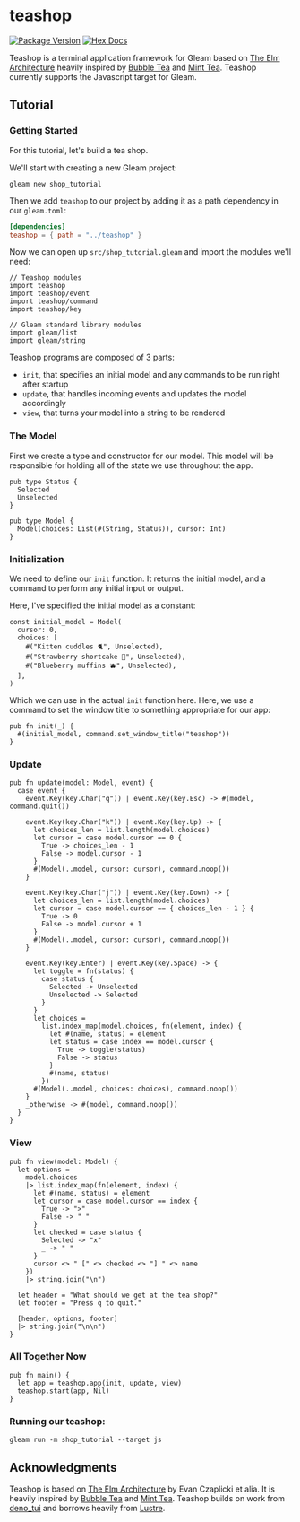 # teashop

[![Package Version](https://img.shields.io/hexpm/v/teashop)](https://hex.pm/packages/teashop)
[![Hex Docs](https://img.shields.io/badge/hex-docs-ffaff3)](https://hexdocs.pm/teashop/)

Teashop is a terminal application framework for Gleam based on [The Elm Architecture](https://guide.elm-lang.org/architecture/) heavily inspired by [Bubble Tea](https://github.com/charmbracelet/bubbletea) and [Mint Tea](https://github.com/leostera/minttea/). Teashop currently supports the Javascript target for Gleam.

## Tutorial

### Getting Started

For this tutorial, let's build a tea shop.

We'll start with creating a new Gleam project:

```
gleam new shop_tutorial
```

<!-- Update this when git dependencies or hex release -->
Then we add `teashop` to our project by adding it as a path dependency in our `gleam.toml`:

```toml
[dependencies]
teashop = { path = "../teashop" }
```

Now we can open up `src/shop_tutorial.gleam` and import the modules we'll need:

```gleam
// Teashop modules
import teashop
import teashop/event
import teashop/command
import teashop/key

// Gleam standard library modules
import gleam/list
import gleam/string
```

Teashop programs are composed of 3 parts:

- `init`, that specifies an initial model and any commands to be run right after startup
- `update`, that handles incoming events and updates the model accordingly
- `view`, that turns your model into a string to be rendered 

### The Model

First we create a type and constructor for our model. 
This model will be responsible for holding all of the state we use throughout the app.

```gleam
pub type Status {
  Selected
  Unselected
}

pub type Model {
  Model(choices: List(#(String, Status)), cursor: Int)
}
```

### Initialization

We need to define our `init` function. It returns the initial model, 
and a command to perform any initial input or output.

Here, I've specified the initial model as a constant:

```gleam
const initial_model = Model(
  cursor: 0,
  choices: [
    #("Kitten cuddles 🐈", Unselected),
    #("Strawberry shortcake 🍰", Unselected),
    #("Blueberry muffins 🫐", Unselected),
  ],
)
```

Which we can use in the actual `init` function here. 
Here, we use a command to set the window title to something appropriate for our app:

```
pub fn init(_) {
  #(initial_model, command.set_window_title("teashop"))
}
```

### Update

```gleam
pub fn update(model: Model, event) {
  case event {
    event.Key(key.Char("q")) | event.Key(key.Esc) -> #(model, command.quit())

    event.Key(key.Char("k")) | event.Key(key.Up) -> {
      let choices_len = list.length(model.choices)
      let cursor = case model.cursor == 0 {
        True -> choices_len - 1
        False -> model.cursor - 1
      }
      #(Model(..model, cursor: cursor), command.noop())
    }

    event.Key(key.Char("j")) | event.Key(key.Down) -> {
      let choices_len = list.length(model.choices)
      let cursor = case model.cursor == { choices_len - 1 } {
        True -> 0
        False -> model.cursor + 1
      }
      #(Model(..model, cursor: cursor), command.noop())
    }

    event.Key(key.Enter) | event.Key(key.Space) -> {
      let toggle = fn(status) {
        case status {
          Selected -> Unselected
          Unselected -> Selected
        }
      }
      let choices =
        list.index_map(model.choices, fn(element, index) {
          let #(name, status) = element
          let status = case index == model.cursor {
            True -> toggle(status)
            False -> status
          }
          #(name, status)
        })
      #(Model(..model, choices: choices), command.noop())
    }
    _otherwise -> #(model, command.noop())
  }
}
```

### View

```gleam
pub fn view(model: Model) {
  let options =
    model.choices
    |> list.index_map(fn(element, index) {
      let #(name, status) = element
      let cursor = case model.cursor == index {
        True -> ">"
        False -> " "
      }
      let checked = case status {
        Selected -> "x"
        _ -> " "
      }
      cursor <> " [" <> checked <> "] " <> name
    })
    |> string.join("\n")

  let header = "What should we get at the tea shop?"
  let footer = "Press q to quit."

  [header, options, footer]
  |> string.join("\n\n")
}
```

### All Together Now

```gleam
pub fn main() {
  let app = teashop.app(init, update, view)
  teashop.start(app, Nil)
}
```

### Running our teashop:

```
gleam run -m shop_tutorial --target js
```

## Acknowledgments

Teashop is based on [The Elm Architecture](https://guide.elm-lang.org/architecture/) by Evan Czaplicki et alia. It is heavily inspired by [Bubble Tea](https://github.com/charmbracelet/bubbletea) and [Mint Tea](https://github.com/leostera/minttea/). Teashop builds on work from [deno_tui](https://github.com/Im-Beast/deno_tui) and borrows heavily from [Lustre](https://lustre.build/).
